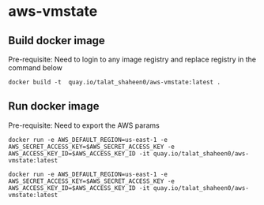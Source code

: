 # aws-vmstate

## Build docker image
Pre-requisite: Need to login to any image registry and replace registry in the command below

```
docker build -t  quay.io/talat_shaheen0/aws-vmstate:latest .
```

## Run docker image
Pre-requisite: Need to export the AWS params

```
docker run -e AWS_DEFAULT_REGION=us-east-1 -e AWS_SECRET_ACCESS_KEY=$AWS_SECRET_ACCESS_KEY -e AWS_ACCESS_KEY_ID=$AWS_ACCESS_KEY_ID -it quay.io/talat_shaheen0/aws-vmstate:latest

docker run -e AWS_DEFAULT_REGION=us-east-1 -e AWS_SECRET_ACCESS_KEY=$AWS_SECRET_ACCESS_KEY -e AWS_ACCESS_KEY_ID=$AWS_ACCESS_KEY_ID -it quay.io/talat_shaheen0/aws-vmstate:latest
```
